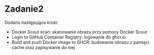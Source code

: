 # Zadanie2
Dodano następujące kroki:
- Docker Scout scan: skanowanie obrazu przy pomocy Docker Scout
- Login to GitHub Container Registry: logowanie do ghcr.io
- Build and push Docker image to GHCR: budowanie obrazu z pamięci cache oraz zapisywanie do niej
